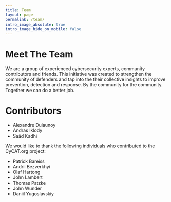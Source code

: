 ```yaml
---
title: Team
layout: page
permalink: /team/
intro_image_absolute: true
intro_image_hide_on_mobile: false
---
```


# Meet The Team

We are a group of experienced cybersecurity experts, community contributors and friends. This initiative was created to strengthen the community of defenders and tap into the their collective insights to improve prevention, detection and response. By the community for the community. Together we can do a better job.

# Contributors

- Alexandre Dulaunoy
- Andras Iklody
- Saâd Kadhi

We would like to thank the following individuals who contributed to the CyCAT.org project:

- Patrick Bareiss
- Andrii Bezverkhyi
- Olaf Hartong
- John Lambert
- Thomas Patzke
- John Wunder
- Daniil Yugoslavskiy
